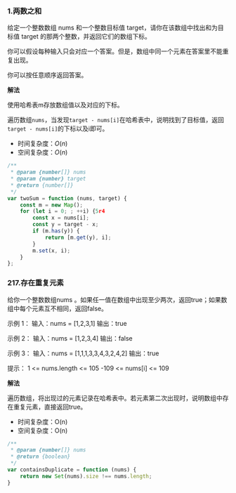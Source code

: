 ### 1.两数之和
给定一个整数数组 nums 和一个整数目标值 target，请你在该数组中找出和为目标值 target 的那两个整数，并返回它们的数组下标。

你可以假设每种输入只会对应一个答案。但是，数组中同一个元素在答案里不能重复出现。

你可以按任意顺序返回答案。

**解法**

使用哈希表m存放数组值以及对应的下标。

遍历数组`nums`，当发现`target - nums[i]`在哈希表中，说明找到了目标值，返回`target - nums[i]`的下标以及i即可。

- 时间复杂度：$O(n)$
- 空间复杂度：$O(n)$


```js
/**
 * @param {number[]} nums
 * @param {number} target
 * @return {number[]}
 */
var twoSum = function (nums, target) {
    const m = new Map();
    for (let i = 0; ; ++i) {5r4
        const x = nums[i];
        const y = target - x;
        if (m.has(y)) {
            return [m.get(y), i];
        }
        m.set(x, i);
    }
};
```


### 217.存在重复元素
给你一个整数数组nums 。如果任一值在数组中出现至少两次，返回true；如果数组中每个元素互不相同，返回false。

示例 1：
输入：nums = [1,2,3,1]
输出：true

示例 2：
输入：nums = [1,2,3,4]
输出：false

示例 3：
输入：nums = [1,1,1,3,3,4,3,2,4,2]
输出：true

提示：
1 <= nums.length <= 105
-109 <= nums[i] <= 109

**解法**

遍历数组，将出现过的元素记录在哈希表中。若元素第二次出现时，说明数组中存在重复元素，直接返回true。

- 时间复杂度：O(n) 
- 空间复杂度：O(n)

```js
/**
 * @param {number[]} nums
 * @return {boolean}
 */
var containsDuplicate = function (nums) {
    return new Set(nums).size !== nums.length;
}

```